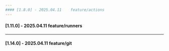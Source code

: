 ```yaml
---
#### [1.8.0] - 2025.04.11    feature/actions
---
```

#### [1.11.0] - 2025.04.11    feature/runners
---
#### [1.14.0] - 2025.04.11    feature/git
